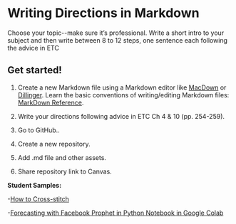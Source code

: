 # Writing Directions in Markdown

Choose your topic--make sure it’s professional. Write a short intro to your subject and then write between 8 to 12 steps, one sentence each following the advice in ETC

## Get started!

1. Create a new Markdown file using a Markdown editor like [MacDown](https://github.com/MacDownApp) or [Dillinger](https://dillinger.io). Learn the basic conventions of writing/editing Markdown files: [MarkDown Reference](https://daringfireball.net/projects/markdown/). 

2. Write your directions following advice in ETC Ch 4 & 10 (pp. 254-259). 

3. Go to GitHub..

4. Create a new repository. 

5. Add .md file and other assets.

6. Share repository link to Canvas. 


**Student Samples:**

-[How to Cross-stitch](https://github.com/chloeccmt/Cross-Stitch)

-[Forecasting with Facebook Prophet in Python Notebook in Google Colab](https://github.com/als429/600/blob/main/assignments/3/directions.md)













